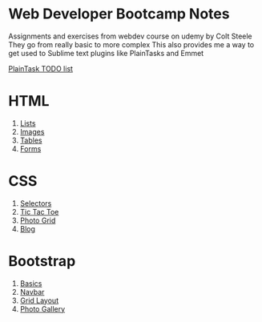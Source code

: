 # Web Developer Bootcamp Notes
Assignments and exercises from webdev course on udemy by Colt Steele
They go from really basic to more complex
This also provides me a way to get used to Sublime text plugins like PlainTasks and Emmet

[PlainTask TODO list](https://raw.githubusercontent.com/mbaris/webdev/master/project.TODO)

# HTML
1. [Lists](HTML/list.html)
2. [Images](HTML/img.html)
3. [Tables](HTML/table.html)
4. [Forms](HTML/form.html)

# CSS
1. [Selectors](CSS/selectors/selectorsExercise.html)
2. [Tic Tac Toe](CSS/tic-tac-toe/board.html)
3. [Photo Grid](CSS/photo-grid/grid.html)
4. [Blog](CSS/blog/blog.html)

# Bootstrap
1. [Basics](Bootstrap/basics/basics.html)
2. [Navbar](Bootstrap/navbars/navbar.html)
3. [Grid Layout](Bootstrap/grid-layout/grid.html)
4. [Photo Gallery](Bootstrap/gallery/gallery.html)
